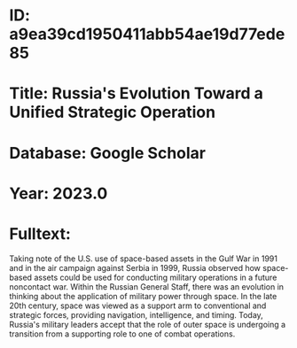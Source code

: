 # ID: a9ea39cd1950411abb54ae19d77ede85
# Title: Russia's Evolution Toward a Unified Strategic Operation
# Database: Google Scholar
# Year: 2023.0
# Fulltext:
Taking note of the U.S. use of space-based assets in the Gulf War in 1991 and in the air campaign against Serbia in 1999, Russia observed how space-based assets could be used for conducting military operations in a future noncontact war.
Within the Russian General Staff, there was an evolution in thinking about the application of military power through space.
In the late 20th century, space was viewed as a support arm to conventional and strategic forces, providing navigation, intelligence, and timing.
Today, Russia's military leaders accept that the role of outer space is undergoing a transition from a supporting role to one of combat operations.